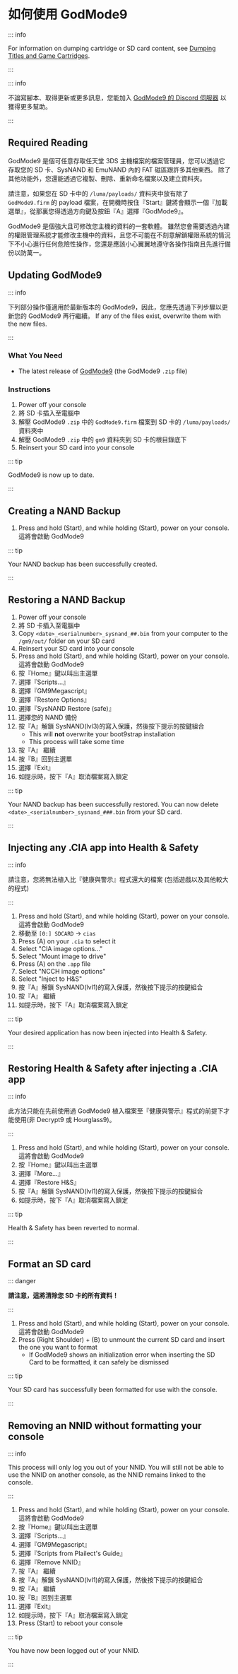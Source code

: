 # 如何使用 GodMode9

::: info

For information on dumping cartridge or SD card content, see [Dumping Titles and Game Cartridges](dumping-titles-and-game-cartridges).

:::

::: info

不論寫腳本、取得更新或更多訊息，您能加入 [GodMode9 的 Discord 伺服器](https://discord.gg/BRcbvtFxX4) 以獲得更多幫助。

:::

## Required Reading

GodMode9 是個可任意存取任天堂 3DS 主機檔案的檔案管理員，您可以透過它存取您的 SD 卡、SysNAND 和 EmuNAND 內的 FAT 磁區跟許多其他東西。 除了其他功能外，您還能透過它複製、刪除、重新命名檔案以及建立資料夾。

請注意，如果您在 SD 卡中的 `/luma/payloads/` 資料夾中放有除了 `GodMode9.firm` 的 payload 檔案，在開機時按住『Start』鍵將會顯示一個『加載選單』，從那裏您得透過方向鍵及按鈕『A』選擇『GodMode9』。

GodMode9 是個強大且可修改您主機的資料的一套軟體。 雖然您會需要透過內建的權限管理系統才能修改主機中的資料，且您不可能在不刻意解鎖權限系統的情況下不小心進行任何危險性操作，您還是應該小心翼翼地遵守各操作指南且先進行備份以防萬一。

## Updating GodMode9

::: info

下列部分操作僅適用於最新版本的 GodMode9，因此，您應先透過下列步驟以更新您的 GodMode9 再行繼續。 If any of the files exist, overwrite them with the new files.

:::

### What You Need

- The latest release of [GodMode9](https://github.com/d0k3/GodMode9/releases/latest) (the GodMode9 `.zip` file)

### Instructions

1. Power off your console
2. 將 SD 卡插入至電腦中
3. 解壓 GodMode9 `.zip` 中的 `GodMode9.firm` 檔案到 SD 卡的 `/luma/payloads/` 資料夾中
4. 解壓 GodMode9 `.zip` 中的 `gm9` 資料夾到 SD 卡的根目錄底下
5. Reinsert your SD card into your console

::: tip

GodMode9 is now up to date.

:::

## Creating a NAND Backup

1. Press and hold (Start), and while holding (Start), power on your console. 這將會啟動 GodMode9

<!--@include: ./_include/nand-backup.md -->

::: tip

Your NAND backup has been successfully created.

:::

## Restoring a NAND Backup

1. Power off your console
2. 將 SD 卡插入至電腦中
3. Copy `<date>_<serialnumber>_sysnand_##.bin` from your computer to the `/gm9/out/` folder on your SD card
4. Reinsert your SD card into your console
5. Press and hold (Start), and while holding (Start), power on your console. 這將會啟動 GodMode9
6. 按『Home』鍵以叫出主選單
7. 選擇『Scripts...』
8. 選擇『GM9Megascript』
9. 選擇『Restore Options』
10. 選擇『SysNAND Restore (safe)』
11. 選擇您的 NAND 備份
12. 按『A』解鎖 SysNAND(lvl3)的寫入保護，然後按下提示的按鍵組合
    - This will **not** overwrite your boot9strap installation
    - This process will take some time
13. 按『A』 繼續
14. 按『B』回到主選單
15. 選擇『Exit』
16. 如提示時，按下『A』取消檔案寫入鎖定

::: tip

Your NAND backup has been successfully restored. You can now delete `<date>_<serialnumber>_sysnand_###.bin` from your SD card.

:::

## Injecting any .CIA app into Health & Safety

::: info

請注意，您將無法植入比『健康與警示』程式還大的檔案 (包括遊戲以及其他較大的程式)

:::

1. Press and hold (Start), and while holding (Start), power on your console. 這將會啟動 GodMode9
2. 移動至 `[0:] SDCARD` -> `cias`
3. Press (A) on your `.cia` to select it
4. Select "CIA image options..."
5. Select "Mount image to drive"
6. Press (A) on the `.app` file
7. Select "NCCH image options"
8. Select "Inject to H&S"
9. 按『A』解鎖 SysNAND(lvl1)的寫入保護，然後按下提示的按鍵組合
10. 按『A』 繼續
11. 如提示時，按下『A』取消檔案寫入鎖定

::: tip

Your desired application has now been injected into Health & Safety.

:::

## Restoring Health & Safety after injecting a .CIA app

::: info

此方法只能在先前使用過 GodMode9 植入檔案至『健康與警示』程式的前提下才能使用(非 Decrypt9 或 Hourglass9)。

:::

1. Press and hold (Start), and while holding (Start), power on your console. 這將會啟動 GodMode9
2. 按『Home』鍵以叫出主選單
3. 選擇『More...』
4. 選擇『Restore H&S』
5. 按『A』解鎖 SysNAND(lvl1)的寫入保護，然後按下提示的按鍵組合
6. 如提示時，按下『A』取消檔案寫入鎖定

::: tip

Health & Safety has been reverted to normal.

:::

## Format an SD card

::: danger

**請注意，這將清除您 SD 卡的所有資料！**

:::

1. Press and hold (Start), and while holding (Start), power on your console. 這將會啟動 GodMode9
2. Press (Right Shoulder) + (B) to unmount the current SD card and insert the one you want to format
    - If GodMode9 shows an initialization error when inserting the SD Card to be formatted, it can safely be dismissed

<!--@include: ./_include/format-sd-gm9.md -->

::: tip

Your SD card has successfully been formatted for use with the console.

:::

## Removing an NNID without formatting your console

::: info

This process will only log you out of your NNID. You will still not be able to use the NNID on another console, as the NNID remains linked to the console.

:::

1. Press and hold (Start), and while holding (Start), power on your console. 這將會啟動 GodMode9
2. 按『Home』鍵以叫出主選單
3. 選擇『Scripts...』
4. 選擇『GM9Megascript』
5. 選擇『Scripts from Plailect's Guide』
6. 選擇『Remove NNID』
7. 按『A』 繼續
8. 按『A』解鎖 SysNAND(lvl1)的寫入保護，然後按下提示的按鍵組合
9. 按『A』 繼續
10. 按『B』回到主選單
11. 選擇『Exit』
12. 如提示時，按下『A』取消檔案寫入鎖定
13. Press (Start) to reboot your console

::: tip

You have now been logged out of your NNID.

:::
